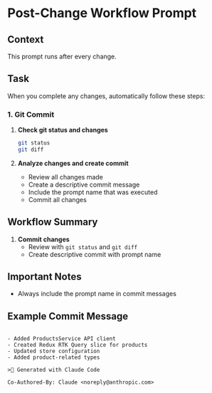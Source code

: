 # Post-Change Workflow Prompt

## Context

This prompt runs after every change.

## Task

When you complete any changes, automatically follow these steps:

### 1. Git Commit

1. **Check git status and changes**

   ```bash
   git status
   git diff
   ```

2. **Analyze changes and create commit**
   - Review all changes made
   - Create a descriptive commit message
   - Include the prompt name that was executed
   - Commit all changes

## Workflow Summary

1. **Commit changes**
   - Review with `git status` and `git diff`
   - Create descriptive commit with prompt name

## Important Notes

- Always include the prompt name in commit messages

## Example Commit Message

```feat: implement products API with Redux integration

- Added ProductsService API client
- Created Redux RTK Query slice for products
- Updated store configuration
- Added product-related types

> Generated with Claude Code

Co-Authored-By: Claude <noreply@anthropic.com>
```
